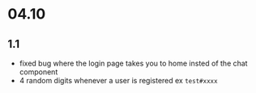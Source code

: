 # 04.10
## 1.1
- fixed bug where the login page takes you to home insted of the chat component
- 4 random digits whenever a user is registered ex `test#xxxx`

